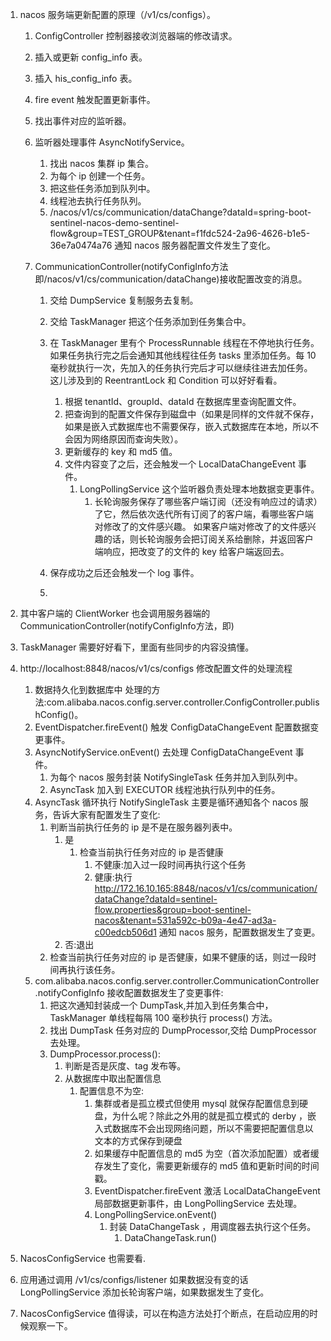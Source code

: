 1. nacos 服务端更新配置的原理（/v1/cs/configs）。
    1. ConfigController 控制器接收浏览器端的修改请求。
    2. 插入或更新 config_info 表。
    3. 插入 his_config_info 表。
    4. fire event 触发配置更新事件。
    5. 找出事件对应的监听器。
    6. 监听器处理事件 AsyncNotifyService。
        1. 找出 nacos 集群 ip 集合。
        2. 为每个 ip 创建一个任务。
        3. 把这些任务添加到队列中。
        4. 线程池去执行任务队列。
        5. /nacos/v1/cs/communication/dataChange?dataId=spring-boot-sentinel-nacos-demo-sentinel-flow&group=TEST_GROUP&tenant=f1fdc524-2a96-4626-b1e5-36e7a0474a76 
        通知 nacos 服务器配置文件发生了变化。 
    
    7. CommunicationController(notifyConfigInfo方法即/nacos/v1/cs/communication/dataChange)接收配置改变的消息。
        1. 交给 DumpService 复制服务去复制。
        2. 交给 TaskManager 把这个任务添加到任务集合中。
        3. 在 TaskManager 里有个 ProcessRunnable 线程在不停地执行任务。如果任务执行完之后会通知其他线程往任务 tasks 里添加任务。每 10 毫秒就执行一次，先加入的任务执行完后才可以继续往进去加任务。这儿涉及到的 ReentrantLock 和 Condition 可以好好看看。 
            1. 根据 tenantId、groupId、dataId 在数据库里查询配置文件。
            2. 把查询到的配置文件保存到磁盘中（如果是同样的文件就不保存，如果是嵌入式数据库也不需要保存，嵌入式数据库在本地，所以不会因为网络原因而查询失败）。
            3. 更新缓存的 key 和 md5 值。
            4. 文件内容变了之后，还会触发一个 LocalDataChangeEvent 事件。
                1. LongPollingService 这个监听器负责处理本地数据变更事件。
                    1. 长轮询服务保存了哪些客户端订阅（还没有响应过的请求）了它，然后依次迭代所有订阅了的客户端，看哪些客户端对修改了的文件感兴趣。
                    如果客户端对修改了的文件感兴趣的话，则长轮询服务会把订阅关系给删除，并返回客户端响应，把改变了的文件的 key 给客户端返回去。
                
        4. 保存成功之后还会触发一个 log 事件。
        5.
2. 其中客户端的 ClientWorker 也会调用服务器端的 CommunicationController(notifyConfigInfo方法，即)        

2. TaskManager 需要好好看下，里面有些同步的内容没搞懂。           
1. http://localhost:8848/nacos/v1/cs/configs 修改配置文件的处理流程
    1. 数据持久化到数据库中 处理的方法:com.alibaba.nacos.config.server.controller.ConfigController.publishConfig()。
    2. EventDispatcher.fireEvent() 触发 ConfigDataChangeEvent 配置数据变更事件。
    3. AsyncNotifyService.onEvent() 去处理 ConfigDataChangeEvent 事件。
        1. 为每个 nacos 服务封装 NotifySingleTask 任务并加入到队列中。
        2. AsyncTask 加入到 EXECUTOR 线程池执行队列中的任务。
    4. AsyncTask 循环执行 NotifySingleTask 主要是循环通知各个 nacos 服务，告诉大家有配置发生了变化:
        1. 判断当前执行任务的 ip 是不是在服务器列表中。
            1. 是
                1. 检查当前执行任务对应的 ip 是否健康
                    1. 不健康:加入过一段时间再执行这个任务
                    2. 健康:执行 http://172.16.10.165:8848/nacos/v1/cs/communication/dataChange?dataId=sentinel-flow.properties&group=boot-sentinel-nacos&tenant=531a592c-b09a-4e47-ad3a-c00edcb506d1 通知 nacos 服务，配置数据发生了变更。
            2. 否:退出
        2. 检查当前执行任务对应的 ip 是否健康，如果不健康的话，则过一段时间再执行该任务。
    5. com.alibaba.nacos.config.server.controller.CommunicationController.notifyConfigInfo 接收配置数据发生了变更事件:
        1. 把这次通知封装成一个 DumpTask,并加入到任务集合中，TaskManager 单线程每隔 100 毫秒执行 process() 方法。
        2. 找出 DumpTask 任务对应的 DumpProcessor,交给 DumpProcessor 去处理。
        3. DumpProcessor.process():
            1. 判断是否是灰度、tag 发布等。
            2. 从数据库中取出配置信息
                1. 配置信息不为空:
                    1. 集群或者是孤立模式但使用 mysql 就保存配置信息到硬盘，为什么呢？除此之外用的就是孤立模式的 derby ，嵌入式数据库不会出现网络问题，所以不需要把配置信息以文本的方式保存到硬盘
                    2. 如果缓存中配置信息的 md5 为空（首次添加配置）或者缓存发生了变化，需要更新缓存的 md5 值和更新时间的时间戳。
                    3. EventDispatcher.fireEvent 激活 LocalDataChangeEvent 局部数据更新事件，由 LongPollingService 去处理。
                    4. LongPollingService.onEvent() 
                        1. 封装 DataChangeTask ，用调度器去执行这个任务。
                            1. DataChangeTask.run()   
3. NacosConfigService 也需要看.
4. 应用通过调用 /v1/cs/configs/listener 如果数据没有变的话 LongPollingService 添加长轮询客户端，如果数据发生了变化。                           
5. NacosConfigService 值得读，可以在构造方法处打个断点，在启动应用的时候观察一下。